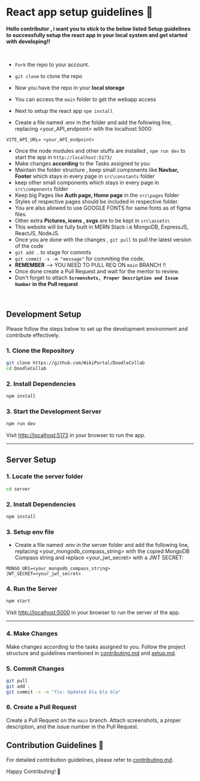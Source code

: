# React app setup guidelines 🚀

**Hello contributor , i want you to stick to the below listed Setup guidelines to successfully setup the react app in your local system and get started with developing!!**

<br/>

- `Fork` the repo to your account.
- `git clone` to clone the repo

- Now you have the repo in your **local storage**
- You can access the `main` folder to get the webapp access
- Next to setup the react app `npm install`


- Create a file named .env in the folder and add the following line, replacing <your_API_endpoint> with the localhost 5000:

```dotenv
VITE_API_URL= <your_API_endpoint>
```

- Once the node modules and other stuffs are installed , `npm run dev` to start the app in `http://localhost:5173/`
- Make changes **according** to the Tasks assigned to you
- Maintain the folder structure , keep small components like **Navbar, Footer** which stays in every page in `src\constants` folder
- keep other small components which stays in every page in `src\components` folder
- Keep big Pages like **Auth page, Home page** in the `src\pages` folder
- Styles of respective pages should be included in respective folder.
- You are also allowed to use GOOGLE FONTS for same fonts as of figma files.
- Other extra **Pictures, icons , svgs** are to be kept in `src\assets\`
- This website will be fully built in MERN Stack i.e MongoDB, ExpressJS, ReactJS, NodeJS.
- Once you are done with the changes , `git pull` to pull the latest version of the code
- `git add .` to stage for commits
- `git commit -s -m "message"` for commiting the code.
- **REMEMBER** --> YOU NEED TO PULL REQ ON `main` BRANCH !!
- Once done create a Pull Request and wait for the mentor to review.
- Don't forget to attach **`Screenshots, Proper Description and Issue Number` in the Pull request**

<br/>


## Development Setup

Please follow the steps below to set up the development environment and contribute effectively.

### 1. Clone the Repository

```bash
git clone https://github.com/WikiPortal/DoodleCollab
cd DoodleCollab
```

### 2. Install Dependencies

```bash
npm install
```

### 3. Start the Development Server

```bash
npm run dev
```

Visit [http://localhost:5173](http://localhost:5173) in your browser to run the app.

---

## Server Setup

### 1. Locate the server folder

```bash
cd server
```

### 2. Install Dependencies

```bash
npm install
```

### 3. Setup env file

- Create a file named .env in the server folder and add the following line, replacing <your_mongodb_compass_string> with the copied MongoDB Compass string and replace <your_jwt_secret> with a JWT SECRET:

```dotenv
MONGO_URI=<your_mongodb_compass_string>
JWT_SECRET=<your_jwt_secret>
```

### 4. Run the Server

```bash
npm start
```

Visit [http://localhost:5000](http://localhost:5000) in your browser to run the server of the app.

---

### 4. Make Changes

Make changes according to the tasks assigned to you. Follow the project structure and guidelines mentioned in [contributing.md](CONTRIBUTING.md) and [setup.md](Setup.md).

### 5. Commit Changes

```bash
git pull
git add .
git commit -s -m "fix: Updated bla bla bla"
```

### 6. Create a Pull Request

Create a Pull Request on the `main` branch. Attach screenshots, a proper description, and the issue number in the Pull Request.


## Contribution Guidelines 🔐

For detailed contribution guidelines, please refer to [contributing.md](CONTRIBUTING.md).


Happy Contributing! 🎉

